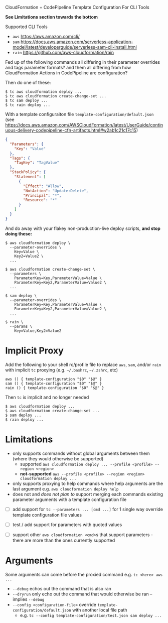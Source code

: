 CloudFormation + CodePipeline Template Configuration For CLI Tools

**See Limitations section towards the bottom**

Supported CLI Tools
 - `aws` <https://aws.amazon.com/cli/>
 - `sam` <https://docs.aws.amazon.com/serverless-application-model/latest/developerguide/serverless-sam-cli-install.html>
 - `rain` <https://github.com/aws-cloudformation/rain>

Fed up of the following commands all differing in their parameter overrides and tags parameter formats? and them all differing from how CloudFormation Actions in CodePipeline are configuration?

Then do one of these:

```shell
$ tc aws cloudformation deploy ...
$ tc aws cloudformation create-change-set ... 
$ tc sam deploy ... 
$ tc rain deploy ...
```

With a template configuraiton file `template-configuration/default.json` (see <https://docs.aws.amazon.com/AWSCloudFormation/latest/UserGuide/continuous-delivery-codepipeline-cfn-artifacts.html#w2ab1c21c17c15>)
```json
{
  "Parameters": {
    "Key": "Value"
  },
  "Tags": {
    "TagKey": "TagValue"
  }, 
  "StackPolicy": {
    "Statement": [
      {
        "Effect": "Allow",
        "NotAction": "Update:Delete",
        "Principal": "*",
        "Resource": "*"
      }
    ]
  }
}
```

And do away with your flakey non-production-live deploy scripts, **and stop
doing these:**

 ```shell
 $ aws cloudformation deploy \
   --parameter-overrides \
     Key=Value \
     Key2=Value2 \
   ...
 ```

 ```shell
 $ aws cloudformation create-change-set \
   --parameters \
     ParameterKey=Key,ParameterValue=Value \
     ParameterKey=Key2,ParameterValue=Value2 \
   ...
 ```
 
 ```shell
 $ sam deploy \
   --parameter-overrides \
     ParameterKey=Key,ParameterValue=Value \
     ParameterKey=Key2,ParameterValue=Value2 \
   ...
```

```shell
$ rain \
  --params \
    Key=Value,Key2=Value2
```

# Implicit Proxy

Add the following to your shell rc/profile file to replace `aws`, `sam`,
and/or `rain` with implicit `tc` proxying (e.g. `~/.bashrc`, `~/.zshrc`, etc)

```shell
aws () { template-configuration "$0" "$@" }
sam () { template-configuration "$0" "$@" }
rain () { template-configuration "$0" "$@" }
```

Then `tc` is implicit and no longer needed

```shell
$ aws cloudformation deploy ...
$ aws cloudformation create-change-set ...
$ sam deploy ...
$ rain deploy ...
```

# Limitations

 * only supports commands without global arguments between them (where they
   would otherwise be supported)
   * supported `aws cloudformation deploy ... --profile <profile> --region <region>`
   * **not-supported** `aws --profile <profile> --region <region> cloudformation deploy ...`
 * only supports proxying to help commands where help arguments are the last argument e.g. `aws cloudformation deploy help`
 * does not and _does not plan to_ support merging each commands existing
   parameter arguments with a template configuration file
 * [ ] add support for `tc --parameters ... [cmd ...]` for 1 single way
     override template configuration file values
 * [ ] test / add support for parameters with quoted values
 * [ ] support other `aws cloudformation <cmd>`s that support parameters - 
   there are more than the ones currently supported


# Arguments

Some arguments can come before the proxied command e.g. `tc <here> aws ...`

 * `--debug` echos out the command that is also ran
 * `--dryrun` only echo out the command that would otherwise be ran – implies `--debug`
 * `--config <configuration-file>` override `template-configuration/default.json` with another local file path
   * e.g. `tc --config template-configuration/test.json sam deploy ...`
